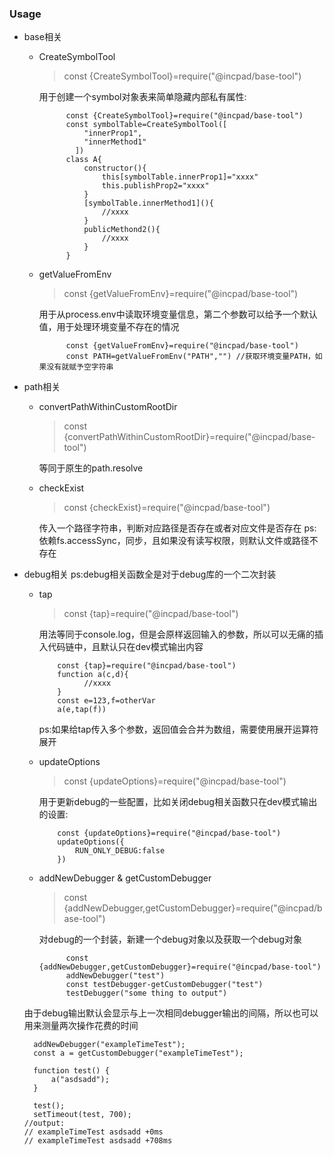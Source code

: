 ### Usage

* base相关  
    - CreateSymbolTool  
        > const {CreateSymbolTool}=require("@incpad/base-tool")  
        
        用于创建一个symbol对象表来简单隐藏内部私有属性:
        
        ```ecmascript 6
              const {CreateSymbolTool}=require("@incpad/base-tool")
              const symbolTable=CreateSymbolTool([      
                  "innerProp1",
                  "innerMethod1"
                ])
              class A{
                  constructor(){
                      this[symbolTable.innerProp1]="xxxx"
                      this.publishProp2="xxxx"
                  }
                  [symbolTable.innerMethod1](){
                      //xxxx
                  }
                  publicMethond2(){
                      //xxxx
                  }
              }
        ```
    - getValueFromEnv
        > const {getValueFromEnv}=require("@incpad/base-tool")  
        
        用于从process.env中读取环境变量信息，第二个参数可以给予一个默认值，用于处理环境变量不存在的情况
        ```ecmascript 6
              const {getValueFromEnv}=require("@incpad/base-tool")
              const PATH=getValueFromEnv("PATH","") //获取环境变量PATH，如果没有就赋予空字符串
        ```
* path相关  
    - convertPathWithinCustomRootDir
        > const {convertPathWithinCustomRootDir}=require("@incpad/base-tool") 
        
        等同于原生的path.resolve
        
    - checkExist
        > const {checkExist}=require("@incpad/base-tool") 
        
        传入一个路径字符串，判断对应路径是否存在或者对应文件是否存在
        ps:依赖fs.accessSync，同步，且如果没有读写权限，则默认文件或路径不存在
* debug相关
    ps:debug相关函数全是对于debug库的一个二次封装
    - tap
        > const {tap}=require("@incpad/base-tool") 
        
        用法等同于console.log，但是会原样返回输入的参数，所以可以无痛的插入代码链中，且默认只在dev模式输出内容
        
        ```ecmascript 6
            const {tap}=require("@incpad/base-tool") 
            function a(c,d){      
                  //xxxx
            }
            const e=123,f=otherVar
            a(e,tap(f))
        ```
        ps:如果给tap传入多个参数，返回值会合并为数组，需要使用展开运算符展开
    - updateOptions
        > const {updateOptions}=require("@incpad/base-tool")
        
        用于更新debug的一些配置，比如关闭debug相关函数只在dev模式输出的设置:
        ```ecmascript 6 
            const {updateOptions}=require("@incpad/base-tool")
            updateOptions({
                RUN_ONLY_DEBUG:false
            })
        ```
    - addNewDebugger & getCustomDebugger
        > const {addNewDebugger,getCustomDebugger}=require("@incpad/base-tool")
        
        对debug的一个封装，新建一个debug对象以及获取一个debug对象
        
        ```ecmascript 6
              const {addNewDebugger,getCustomDebugger}=require("@incpad/base-tool")
              addNewDebugger("test")
              const testDebugger-getCustomDebugger("test")
              testDebugger("some thing to output")
        ```
    由于debug输出默认会显示与上一次相同debugger输出的间隔，所以也可以用来测量两次操作花费的时间
    ```ecmascript 6
      addNewDebugger("exampleTimeTest");
      const a = getCustomDebugger("exampleTimeTest");
      
      function test() {
          a("asdsadd");
      }
      
      test();
      setTimeout(test, 700);
    //output:
    // exampleTimeTest asdsadd +0ms
    // exampleTimeTest asdsadd +708ms
    ```